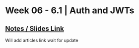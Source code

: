 # **Week 06 - 6.1 | Auth and JWTs**


## [Notes / Slides Link](https://petal-estimate-4e9.notion.site/Authentincation-a4b43c7cc1d14535a7b5b366080095fa?pvs=74)


Will add articles link wait for update